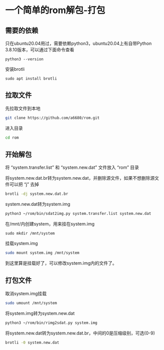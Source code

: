 # 一个简单的rom解包-打包

## 需要的依赖
只在ubuntu20.04用过，需要依赖python3，ubuntu20.04上有自带Python 3.8.10版本，可以通过下面命令查看
```
python3 --version
```
安装brotli
 ```
 sudo apt install brotli
 ```

## 拉取文件
先拉取文件到本地
```sh
git clone https://github.com/a6680/rom.git
```
进入目录
```sh
cd rom
```
## 开始解包
将 “system.transfer.list” 和 “system.new.dat” 文件放入 “rom” 目录

将system.new.dat.br转为system.new.dat，并删除源文件，如果不想删除源文件可以把 “j” 去掉
```sh
brotli -dj system.new.dat.br
```
system.new.dat转为system.img
```sh
python3 ~/rom/bin/sdat2img.py system.transfer.list system.new.dat
```
在/mnt/内创建system，用来挂在system.img
```
sudo mkdir /mnt/system
```
挂载system.img
```sh
sudo mount system.img /mnt/system
```
到这里算是挂载好了，可以修改system.img内的文件了。

## 打包文件
取消system.img挂载
```sh
sudo umount /mnt/system
```
将system.img转为system.new.dat
```sh
python3 ~/rom/bin/rimg2sdat.py system.img
```
将system.new.dat转为system.new.dat.br，中间的0是压缩级别，可选(0-9)
```sh
brotli -0 system.new.dat
```


